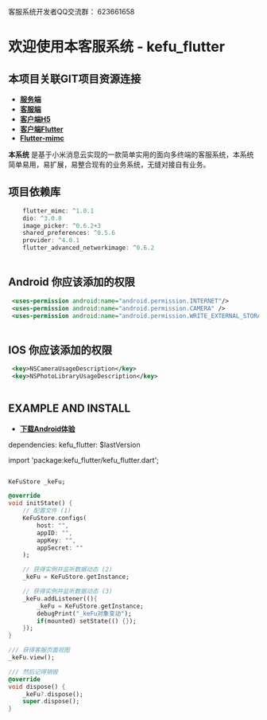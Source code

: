 
客服系统开发者QQ交流群： 623661658

# 欢迎使用本客服系统 - kefu_flutter

## 本项目关联GIT项目资源连接
- **[服务端][1]** 
- **[客服端][2]** 
- **[客户端H5][3]**
- **[客户端Flutter][4]**
- **[Flutter-mimc][6]**

**本系统** 是基于小米消息云实现的一款简单实用的面向多终端的客服系统，本系统简单易用，易扩展，易整合现有的业务系统，无缝对接自有业务。


## 项目依赖库
``` dart
    flutter_mimc: ^1.0.1
    dio: ^3.0.8
    image_picker: ^0.6.2+3
    shared_preferences: ^0.5.6
    provider: ^4.0.1
    flutter_advanced_networkimage: ^0.6.2
  
```

## Android 你应该添加的权限
```xml
 <uses-permission android:name="android.permission.INTERNET"/>
 <uses-permission android:name="android.permission.CAMERA" />
 <uses-permission android:name="android.permission.WRITE_EXTERNAL_STORAGE" />​
    
```

## IOS 你应该添加的权限
```xml
 <key>NSCameraUsageDescription</key>
 <key>NSPhotoLibraryUsageDescription</key>
    
```

## EXAMPLE AND INSTALL

- **[下载Android体验][5]**

dependencies:
  kefu_flutter: $lastVersion

import 'package:kefu_flutter/kefu_flutter.dart';

``` dart

KeFuStore _keFu;

@override
void initState() {
    // 配置文件 (1)
    KeFuStore.configs(
        host: "",
        appID: "",
        appKey: "",
        appSecret: ""
    );

    // 获得实例并监听数据动态 (2)
    _keFu = KeFuStore.getInstance;

    // 获得实例并监听数据动态 (3)
    _keFu.addListener((){
        _keFu = KeFuStore.getInstance;
        debugPrint("_keFu对象变动");
        if(mounted) setState(() {});
    }); 
}

/// 获得客服页面视图
_keFu.view();

/// 然后记得销毁
@override
void dispose() {
    _keFu?.dispose();
    super.dispose();
}


  
``` 

  [1]: https://github.com/chenxianqi/kefu_server
  [2]: https://github.com/chenxianqi/kefu_admin
  [3]: https://github.com/chenxianqi/kefu_client
  [4]: https://github.com/chenxianqi/kefu_flutter
  [5]: http://kf.aissz.com:666/static/app/app-release.apk
  [6]: https://github.com/chenxianqi/flutter_mimc